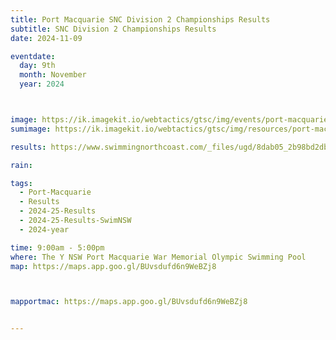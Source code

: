 ```yaml
---
title: Port Macquarie SNC Division 2 Championships Results
subtitle: SNC Division 2 Championships Results
date: 2024-11-09

eventdate:
  day: 9th
  month: November
  year: 2024



image: https://ik.imagekit.io/webtactics/gtsc/img/events/port-macquarie-swimming-club-600x400.jpg
sumimage: https://ik.imagekit.io/webtactics/gtsc/img/resources/port-macquarie-swimming-club-400x600.jpg

results: https://www.swimmingnorthcoast.com/_files/ugd/8dab05_2b98bd2dbc194a6988c4e7918d19c206.pdf

rain:

tags:
  - Port-Macquarie
  - Results
  - 2024-25-Results
  - 2024-25-Results-SwimNSW
  - 2024-year

time: 9:00am - 5:00pm
where: The Y NSW Port Macquarie War Memorial Olympic Swimming Pool
map: https://maps.app.goo.gl/BUvsdufd6n9WeBZj8



mapportmac: https://maps.app.goo.gl/BUvsdufd6n9WeBZj8


---
```





